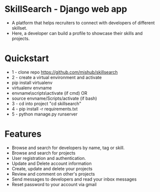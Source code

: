 # SkillSearch - Django web app
* A platform that helps recruiters to connect with developers of different skillset.
* Here, a developer can build a profile to showcase their skills and projects.


 
# Quickstart
* 1 - clone repo https://github.com/mishub/skillsearch
* 2 - create a virtual environment and activate
* pip install virtualenv
* virtualenv envname
* envname\scripts\activate (if cmd) OR
* source envname/Scripts/activate (if bash)
* 3 - cd into project "cd skillsearch"
* 4 - pip install -r requirements.txt
* 5 - python manage.py runserver



# Features
* Browse and search for developers by name, tag or skill.
* Browse and search for projects
* User registration and authentication.
* Update and Delete account information
* Create, update and delete your projects
* Review and comment on other's projects
* Send messages to developers and read your inbox messages
* Reset password to your account via gmail
